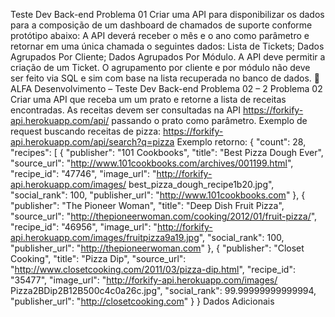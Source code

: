 Teste Dev Back-end
Problema 01
Criar uma API para disponibilizar os dados para a composição de um dashboard de chamados de suporte conforme 
protótipo abaixo:
A API deverá receber o mês e o ano como parâmetro e retornar em uma única chamada o seguintes dados:
Lista de Tickets;
Dados Agrupados Por Cliente;
Dados Agrupados Por Módulo.
A API deve permitir a criação de um Ticket.
O agrupamento por cliente e por módulo não deve ser feito via SQL e sim com base na lista recuperada no 
banco de dados.

ALFA Desenvolvimento  –  Teste Dev Back-end
Problema 02  –  2
Problema 02
Criar uma API que receba um um prato e retorne a lista de receitas encontradas.
As receitas devem ser consultadas na API https://forkify-api.herokuapp.com/api/ passando o prato como 
parâmetro.
Exemplo de request buscando receitas de pizza:
https://forkify-api.herokuapp.com/api/search?q=pizza
Exemplo retorno:
 {
 "count": 28,
 "recipes": [
 {
 "publisher": "101 Cookbooks",
 "title": "Best Pizza Dough Ever",
 "source_url": "http://www.101cookbooks.com/archives/001199.html",
 "recipe_id": "47746",
 "image_url": "http://forkify-api.herokuapp.com/images/
best_pizza_dough_recipe1b20.jpg",
 "social_rank": 100,
 "publisher_url": "http://www.101cookbooks.com"
 },
 {
 "publisher": "The Pioneer Woman",
 "title": "Deep Dish Fruit Pizza",
 "source_url": "http://thepioneerwoman.com/cooking/2012/01/fruit-pizza/",
 "recipe_id": "46956",
 "image_url": "http://forkify-api.herokuapp.com/images/fruitpizza9a19.jpg",
 "social_rank": 100,
 "publisher_url": "http://thepioneerwoman.com"
 },
 {
 "publisher": "Closet Cooking",
 "title": "Pizza Dip",
 "source_url": "http://www.closetcooking.com/2011/03/pizza-dip.html",
 "recipe_id": "35477",
 "image_url": "http://forkify-api.herokuapp.com/images/
Pizza2BDip2B12B500c4c0a26c.jpg",
 "social_rank": 99.99999999999994,
 "publisher_url": "http://closetcooking.com"
 }
 }
Dados Adicionais
